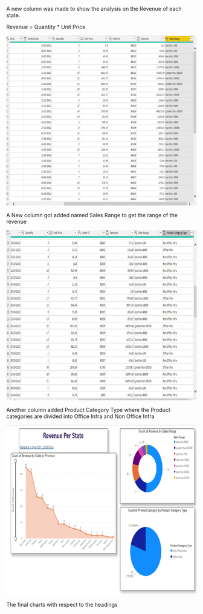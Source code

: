 <html>
<body>
<p>A new column was made to show the analysis on the Revenue of each state.</p>
<p>Revenue = Quantity * Unit Price</p>
<p><img src="Images/SalesRange.jpg" alt="" width="900" height="450" /></p>
<p>A New column got added named Sales Range to get the range of the revenue</p>
<p><img src="Images/ProductCategory.jpg" alt="" width="900" height="450" /></p>
<p>Another column added Product Category Type where the Product categories are divided into Office Infra and Non Office Infra</p>
<p><img src="Images/LTD.jpg" alt="" width="900" height="450" /></p>
<p>The final charts with respect to the headings</p>
</body>
</html>

